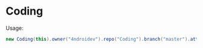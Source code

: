 # Coding

Usage: 

```java
new Coding(this).owner("4ndroidev").repo("Coding").branch("master").attach(R.id.coding);
```